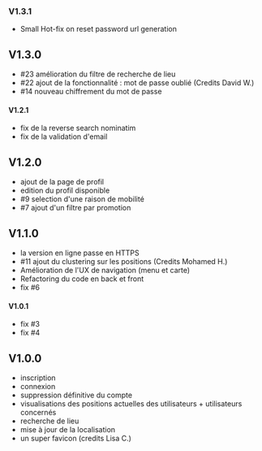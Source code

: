 ### V1.3.1
* Small Hot-fix on reset password url generation

## V1.3.0
* #23 amélioration du filtre de recherche de lieu
* #22 ajout de la fonctionnalité : mot de passe oublié (Credits David W.)
* #14 nouveau chiffrement du mot de passe

#### V1.2.1
* fix de la reverse search nominatim
* fix de la validation d'email

## V1.2.0
* ajout de la page de profil
* edition du profil disponible
* #9 selection d'une raison de mobilité
* #7 ajout d'un filtre par promotion

## V1.1.0
* la version en ligne passe en HTTPS
* #11 ajout du clustering  sur les positions (Credits Mohamed H.)
* Amélioration de l'UX de navigation (menu et carte)
* Refactoring du code en back et front
* fix #6

#### V1.0.1
* fix #3
* fix #4
        
## V1.0.0
* inscription
* connexion
* suppression définitive du compte
* visualisations des positions actuelles des utilisateurs + utilisateurs concernés
* recherche de lieu
* mise à jour de la localisation
* un super favicon (credits Lisa C.)